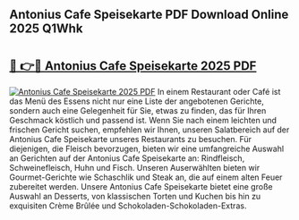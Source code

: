 ## Antonius Cafe Speisekarte PDF Download Online 2025 Q1Whk

# <h2><a href="http://gce9ac.nevu.top/?p=Antonius+Cafe+Speisekarte">🔗 👉🔴 Antonius Cafe Speisekarte 2025 PDF</a></h2>

[![Antonius Cafe Speisekarte 2025 PDF](https://i.imgur.com/dBaPXMq.png)](http://gce9ac.nevu.top/?p=Antonius+Cafe+Speisekarte)
In einem Restaurant oder Café ist das Menü des Essens nicht nur eine Liste der angebotenen Gerichte, sondern auch eine Gelegenheit für Sie, etwas zu finden, das für Ihren Geschmack köstlich und passend ist. Wenn Sie nach einem leichten und frischen Gericht suchen, empfehlen wir Ihnen, unseren Salatbereich auf der Antonius Cafe Speisekarte unseres Restaurants zu besuchen. Für diejenigen, die Fleisch bevorzugen, bieten wir eine umfangreiche Auswahl an Gerichten auf der Antonius Cafe Speisekarte an: Rindfleisch, Schweinefleisch, Huhn und Fisch. Unseren Auserwählten bieten wir Gourmet-Gerichte wie Schaschlik und Steak an, die auf einem alten Feuer zubereitet werden. Unsere Antonius Cafe Speisekarte bietet eine große Auswahl an Desserts, von klassischen Torten und Kuchen bis hin zu exquisiten Crème Brûlée und Schokoladen-Schokoladen-Extras.
